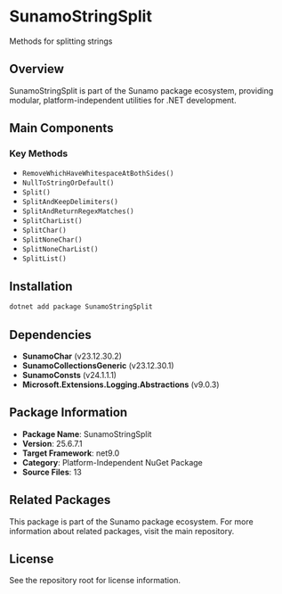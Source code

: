# SunamoStringSplit

Methods for splitting strings

## Overview

SunamoStringSplit is part of the Sunamo package ecosystem, providing modular, platform-independent utilities for .NET development.

## Main Components

### Key Methods

- `RemoveWhichHaveWhitespaceAtBothSides()`
- `NullToStringOrDefault()`
- `Split()`
- `SplitAndKeepDelimiters()`
- `SplitAndReturnRegexMatches()`
- `SplitCharList()`
- `SplitChar()`
- `SplitNoneChar()`
- `SplitNoneCharList()`
- `SplitList()`

## Installation

```bash
dotnet add package SunamoStringSplit
```

## Dependencies

- **SunamoChar** (v23.12.30.2)
- **SunamoCollectionsGeneric** (v23.12.30.1)
- **SunamoConsts** (v24.1.1.1)
- **Microsoft.Extensions.Logging.Abstractions** (v9.0.3)

## Package Information

- **Package Name**: SunamoStringSplit
- **Version**: 25.6.7.1
- **Target Framework**: net9.0
- **Category**: Platform-Independent NuGet Package
- **Source Files**: 13

## Related Packages

This package is part of the Sunamo package ecosystem. For more information about related packages, visit the main repository.

## License

See the repository root for license information.
